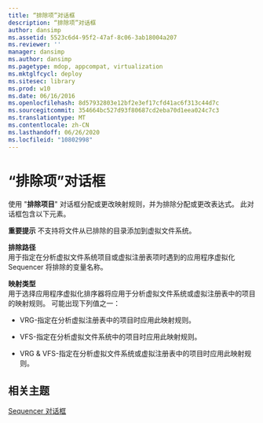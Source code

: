```yaml
---
title: “排除项”对话框
description: “排除项”对话框
author: dansimp
ms.assetid: 5523c6d4-95f2-47af-8c06-3ab18004a207
ms.reviewer: ''
manager: dansimp
ms.author: dansimp
ms.pagetype: mdop, appcompat, virtualization
ms.mktglfcycl: deploy
ms.sitesec: library
ms.prod: w10
ms.date: 06/16/2016
ms.openlocfilehash: 8d57932803e12bf2e3ef17cfd41ac6f313c44d7c
ms.sourcegitcommit: 354664bc527d93f80687cd2eba70d1eea024c7c3
ms.translationtype: MT
ms.contentlocale: zh-CN
ms.lasthandoff: 06/26/2020
ms.locfileid: "10802998"
---
```

# “排除项”对话框


使用 "**排除项目**" 对话框分配或更改映射规则，并为排除分配或更改表达式。 此对话框包含以下元素。

**重要提示** 不支持将文件从已排除的目录添加到虚拟文件系统。

 

<a href="" id="exclude-path"></a>**排除路径**  
用于指定在分析虚拟文件系统项目或虚拟注册表项时遇到的应用程序虚拟化 Sequencer 将排除的变量名称。

<a href="" id="mapping-type"></a>**映射类型**  
用于选择应用程序虚拟化排序器将应用于分析虚拟文件系统或虚拟注册表中的项目的映射规则。 可能出现下列值之一：

-   VRG-指定在分析虚拟注册表中的项目时应用此映射规则。

-   VFS-指定在分析虚拟文件系统中的项目时应用此映射规则。

-   VRG & VFS-指定在分析虚拟文件系统或虚拟注册表中的项目时应用此映射规则。

## 相关主题


[Sequencer 对话框](sequencer-dialog-boxes.md)

 

 





